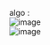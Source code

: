 algo : <br/>
![image](https://github.com/sandeeptemp11/NPTEL/assets/134224176/c8ad93b3-ea14-4605-963a-992ba867ca2b)
<br/>
![image](https://github.com/sandeeptemp11/NPTEL/assets/134224176/f7ccb567-3093-414e-84a4-a599f04cc4bb)
